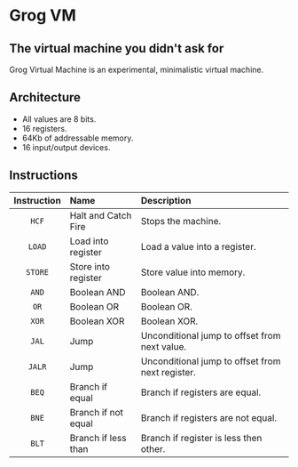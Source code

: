 # Grog VM

## The virtual machine you didn't ask for

Grog Virtual Machine is an experimental, minimalistic virtual machine.

## Architecture

* All values are 8 bits.
* 16 registers.
* 64Kb of addressable memory.
* 16 input/output devices.

## Instructions

| Instruction | Name                   | Description                                        |
| :-:         | :--                    | :--                                                |
| ```HCF```   | Halt and Catch Fire    | Stops the machine.                                 |
| ```LOAD```  | Load into register     | Load a value into a register.                      |
| ```STORE``` | Store into register    | Store value into memory.                           |
| ```AND```   | Boolean AND            | Boolean AND.                                       |
| ```OR```    | Boolean OR             | Boolean OR.                                        |
| ```XOR```   | Boolean XOR            | Boolean XOR.                                       |
| ```JAL```   | Jump                   | Unconditional jump to offset from next value.      |
| ```JALR```  | Jump                   | Unconditional jump to offset from next register.   |
| ```BEQ```   | Branch if equal        | Branch if registers are equal.                     |
| ```BNE```   | Branch if not equal    | Branch if registers are not equal.                 |
| ```BLT```   | Branch if less than    | Branch if register is less then other.             |
